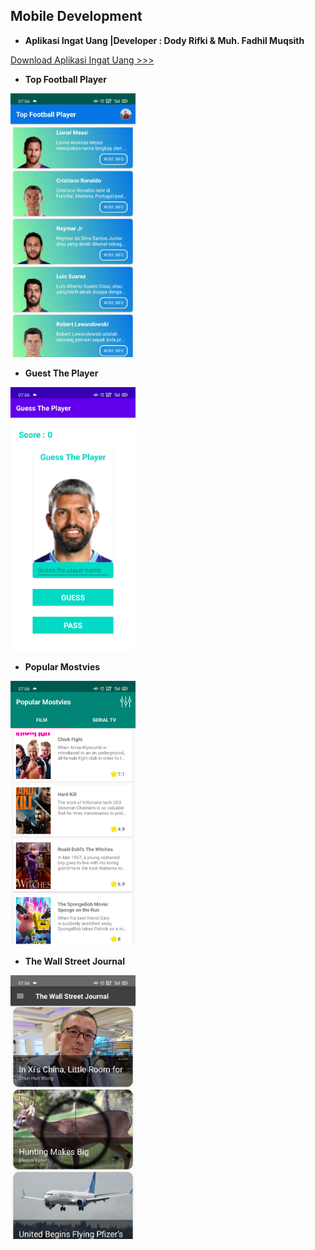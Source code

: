 ## Mobile Development

- **Aplikasi Ingat Uang |Developer : Dody Rifki & Muh. Fadhil Muqsith**

[Download Aplikasi Ingat Uang >>>](https://play.google.com/store/apps/details?id=org.d3ifcool.ingatuang2020&hl=id)

- **Top Football Player**

<img src="https://github.com/fadhilmuqsith/Portofolio/blob/main/Mobile%20Development/Top%20Football%20Player.jpg" width="200"/>


- **Guest The Player**

<img src="https://github.com/fadhilmuqsith/Portofolio/blob/main/Mobile%20Development/Guest%20The%20Player.jpg" width="200"/>


- **Popular Mostvies**

<img src="https://github.com/fadhilmuqsith/Portofolio/blob/main/Mobile%20Development/Popular%20Mostvies.jpg" width="200"/>


- **The Wall Street Journal**

<img src="https://github.com/fadhilmuqsith/Portofolio/blob/main/Mobile%20Development/The%20Wall%20Street%20Journal.jpg" width="200"/>

